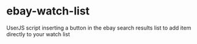 # ebay-watch-list
UserJS script inserting a button in the ebay search results list to add item directly to your watch list
